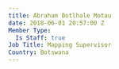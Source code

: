 ```yaml
---
title: Abraham Botlhale Motau
date: 2018-06-01 20:57:00 Z
Member Type:
  Is Staff: true
Job Title: Mapping Supervisor
Country: Botswana
---
```


